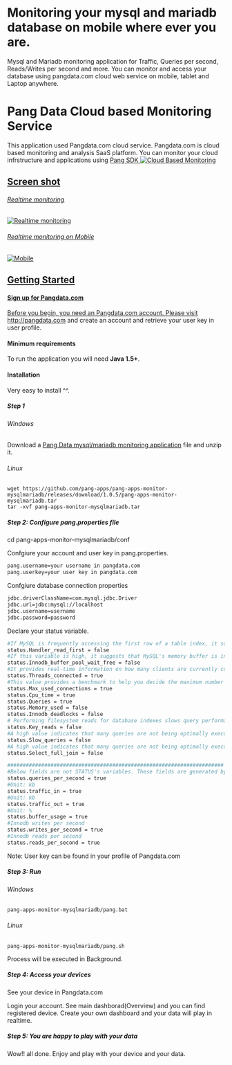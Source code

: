 # Monitoring your mysql and mariadb database on mobile where ever you are.
Mysql and Mariadb monitoring application for Traffic, Queries per second, Reads/Writes per second and more.
You can monitor and access your database using pangdata.com cloud web service on mobile, tablet and Laptop anywhere.

# Pang Data Cloud based Monitoring Service
This application used Pangdata.com cloud service. Pangdata.com is cloud based monitoring and analysis SaaS platform. 
You can monitor your cloud infrstructure and applications using <a href="https://github.com/pang-apps/redis-monitor/releases/latest">Pang SDK
![Cloud Based Monitoring](https://github.com/pang-apps/pang-apps-monitor-mysqlmariadb/blob/master/screen-shot-cloud-monitoring.JPG "Cloud monitoring")

## Screen shot
###### Realtime monitoring ######
![Realtime monitoring](https://github.com/pang-apps/pang-apps-monitor-mysqlmariadb/blob/master/screen-shot.png "Realtime monitoring")

###### Realtime monitoring on Mobile ######
![Mobile](https://github.com/pang-apps/pang-apps-monitor-mysqlmariadb/blob/master/screen-shot-2.png "Realtime monitoring")

## Getting Started
#### Sign up for Pangdata.com ####
Before you begin, you need an Pangdata.com account. 
Please visit <a href="http://pangdata.com" target="_blank">http://pangdata.com</a> and create an account and retrieve your user key in user profile.

#### Minimum requirements ####
To run the application you will need **Java 1.5+**.

#### Installation ####
Very easy to install ^^.

##### Step 1 #####

###### Windows ######
Download a <a href="https://github.com/pang-apps/pang-apps-monitor-mysqlmariadb/releases/download/1.0.5/pang-apps-monitor-mysqlmariadb.zip">Pang Data mysql/mariadb monitoring application</a> file and unzip it.

###### Linux ######
``` 
wget https://github.com/pang-apps/pang-apps-monitor-mysqlmariadb/releases/download/1.0.5/pang-apps-monitor-mysqlmariadb.tar
tar -xvf pang-apps-monitor-mysqlmariadb.tar
``` 
##### Step 2: Configure pang.properties file #####
cd pang-apps-monitor-mysqlmariadb/conf

Confgiure your account and user key in pang.properties.
```bash
pang.username=your username in pangdata.com
pang.userkey=your user key in pangdata.com
``` 

Confgiure database connection properties
```bash
jdbc.driverClassName=com.mysql.jdbc.Driver
jdbc.url=jdbc:mysql://localhost
jdbc.username=username
jdbc.password=password
``` 

Declare your status variable.
```bash
#If MySQL is frequently accessing the first row of a table index, it suggests that it is performing a sequential scan of the entire index. This indicates that the corresponding table is not properly indexed.
status.Handler_read_first = false
#If this variable is high, it suggests that MySQL's memory buffer is incorrectly configured for the amount of writes the server is currently performing.
status.Innodb_buffer_pool_wait_free = false
#It provides real-time information on how many clients are currently connected to the server. This can help in traffic analysis or in deciding the best time for a server re-start.
status.Threads_connected = true
#This value provides a benchmark to help you decide the maximum number of connections your server should support. It can also help in traffic analysis.
status.Max_used_connections = true
status.Cpu_time = true
status.Queries = true
status.Memory_used = false
status.Innodb_deadlocks = false
# Performing filesystem reads for database indexes slows query performance. If this variable is high, it indicates that MySQL's key cache is overloaded and should be reconfigured.
status.Key_reads = false
#A high value indicates that many queries are not being optimally executed. A necessary next step would be to examine the slow query log and identify these slow queries for optimization.
status.Slow_queries = false
#A high value indicates that many queries are not being optimally executed. A necessary next step would be to examine the slow query log and identify these slow queries for optimization.
status.Select_full_join = false

######################################################################
#Below fields are not STATUS's variables. These fields are generated by calculation.
status.queries_per_second = true
#Unit: kb
status.traffic_in = true
#Unit: kb
status.traffic_out = true
#Unit: %
status.buffer_usage = true
#Innodb writes per second
status.writes_per_second = true
#Innodb reads per second
status.reads_per_second = true
``` 

Note: User key can be found in your profile of Pangdata.com
##### Step 3: Run #####
###### Windows ######
``` 
pang-apps-monitor-mysqlmariadb/pang.bat
``` 
###### Linux ######
``` 
pang-apps-monitor-mysqlmariadb/pang.sh
``` 
Process will be executed in Background.
##### Step 4: Access your devices #####
See your device in Pangdata.com

Login your account.
See main dashborad(Overview) and you can find registered device.
Create your own dashboard and your data will play in realtime.

##### Step 5: You are happy to play with your data #####
Wow!! all done. Enjoy and play with your device and your data.
